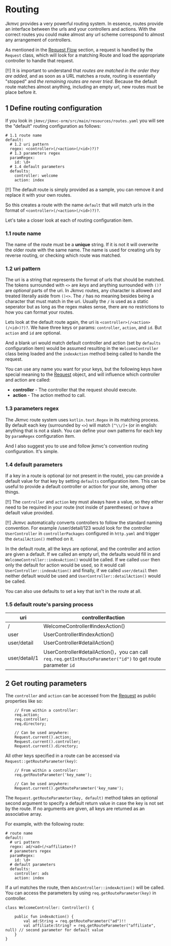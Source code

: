 # Routing

Jkmvc provides a very powerful routing system.  In essence, routes provide an interface between the urls and your controllers and actions.  With the correct routes you could make almost any url scheme correspond to almost any arrangement of controllers.

As mentioned in the [Request Flow](flow.md) section, a request is handled by the `Request` class, which will look for a matching Route and load the appropriate controller to handle that request.

[!!] It is important to understand that *routes are matched in the order they are added*, and as soon as a URL matches a route, routing is essentially "stopped" and *the remaining routes are never tried*.  Because the default route matches almost anything, including an empty url, new routes must be place before it.

## 1 Define routing configuration

If you look in `jkmvc/jkmvc-orm/src/main/resources/routes.yaml` you will see the "default" routing configuration as follows:

```
# 1.1 route name
default:
  # 1.2 uri pattern
  regex: <controller>(/<action>(/<id>)?)?
  # 1.3 parameters regex
  paramRegex:
    id: \d+
  # 1.4 default parameters
  defaults:
    controller: welcome
    action: index
```

[!!] The default route is simply provided as a sample, you can remove it and replace it with your own routes.

So this creates a route with the name `default` that will match urls in the format of `<controller>(/<action>(/<id>)?)?`.  

Let's take a closer look at each of routing configuration item.

### 1.1 route name

The name of the route must be a **unique** string.  If it is not it will overwrite the older route with the same name. The name is used for creating urls by reverse routing, or checking which route was matched.

### 1.2 uri pattern

The uri is a string that represents the format of urls that should be matched.  The tokens surrounded with `<>` are *keys* and anything surrounded with `()?` are *optional* parts of the uri. In Jkmvc routes, any character is allowed and treated literally aside from `()<>`.  The `/` has no meaning besides being a character that must match in the uri.  Usually the `/` is used as a static seperator but as long as the regex makes sense, there are no restrictions to how you can format your routes.

Lets look at the default route again, the uri is `<controller>(/<action>(/<id>)?)?`.  We have three keys or params: `controller`, `action`, and `id`. But `action` and `id` are optional.

And a blank uri would match default controller and action (set by `defaults` configuration item) would be assumed resulting in the `WelcomeController` class being loaded and the `indexAction` method being called to handle the request.

You can use any name you want for your keys, but the following keys have special meaning to the [Request](request.md) object, and will influence which controller and action are called:

 * **controller** - The controller that the request should execute.
 * **action** - The action method to call.

### 1.3 parameters regex

The Jkmvc route system uses `kotlin.text.Regex` in its matching process.  By default each key (surrounded by `<>`) will match `[^\\/]+` (or in english: anything that is not a slash.  You can define your own patterns for each key by `paramRegex` configuration item.

And I also suggest you to use and follow jkmvc's convention routing configuration. It's simple.

### 1.4 default parameters

If a key in a route is optional (or not present in the route), you can provide a default value for that key by setting `defaults` configuration item.  This can be useful to provide a default controller or action for your site, among other things.

[!!] The `controller` and `action` key must always have a value, so they either need to be required in your route (not inside of parentheses) or have a default value provided.

[!!] Jkmvc automatically converts controllers to follow the standard naming convention. For example /user/detail/123 would look for the controller `UserController` in `controllerPackages` configured in `http.yaml` and trigger the `detailAction()` method on it.

In the default route, all the keys are optional, and the controller and action are given a default.   If we called an empty url, the defaults would fill in and `WelcomeController::indexAction()` would be called.  If we called `user` then only the default for action would be used, so it would call `UserController::indexAction()` and finally, if we called `user/detail` then neither default would be used and `UserController::detailAction()` would be called.

You can also use defaults to set a key that isn't in the route at all.

### 1.5 default route's parsing process

uri | controller#action
--- | ---
/ | WelcomeController#indexAction()
user | UserController#indexAction()
user/detail | UserController#detailAction()
user/detail/1 | UserController#detailAction()，you can call `req.req.getIntRouteParameter("id")` to get route parameter `id`

## 2 Get routing parameters

The `controller` and `action` can be accessed from the [Request](request.md) as public properties like so:

```
	// From within a controller:
	req.action;
	req.controller;
	req.directory;

	// Can be used anywhere:
	Request.current().action;
	Request.current().controller;
	Request.current().directory;
```

All other keys specified in a route can be accessed via `Request::getRouteParameter(key)`:

```
	// From within a controller:
	req.getRouteParameter('key_name');

	// Can be used anywhere:
	Request.current().getRouteParameter('key_name');
```

The `Request.getRouteParameter(key, default)` method takes an optional second argument to specify a default return value in case the key is not set by the route. If no arguments are given, all keys are returned as an associative array.

For example, with the following route:

```
# route name
default:
  # uri pattern
  regex: ad/<ad>(/<affiliate>)?
  # parameters regex
  paramRegex:
    id: \d+
  # default parameters
  defaults:
    controller: ads
    action: index
```

If a url matches the route, then `AdsController::indexAction()` will be called.  You can access the parameters by using  `req.getRouteParameter(key)` in controller.

```
class WelcomeController: Controller() {

    public fun indexAction() {
        val ad:String = req.getRouteParameter("ad")!!
        val affiliate:String? = req.getRouteParameter("affiliate", null) // second parameter for default value
    }
}
```

